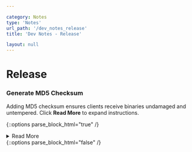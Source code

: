 ```yaml
---

category: Notes
type: 'Notes'
url_path: '/dev_notes_release'
title: 'Dev Notes - Release'

layout: null
---
```


# Release
### Generate MD5 Checksum
Adding MD5 checksum ensures clients receive binaries undamaged and untempered.
Click **Read More**  to expand instructions.

{::options parse_block_html="true" /}
<details>
<summary markdown="span">Read More</summary>

Original Article: [How To: How and when to use CheckSum (MD5)](https://support.esri.com/en/technical-article/000020408)

1. Open Windows PowerShell from the Windows menu.
![Image](https://s3-us-west-2.amazonaws.com/ist-app-support-files/000020408/00N39000003LL2C-0EMf2000000FWqG.png)
   
2. Type command: `Get-FileHash`
![Image](https://s3-us-west-2.amazonaws.com/ist-app-support-files/000020408/00N39000003LL2C-0EMf2000000FWu8.png)
   
3. Drag and drop the file to be verified from the local directory into the PowerShell window. If the file is stored on a network drive, open the file directory either via a UNC path or a mapped letter drive in Windows File Explorer, then drag and drop the file into the PowerShell window as shown below. In this example, the ArcGIS Pro 2.3 executable file is used.
![Image](https://s3-us-west-2.amazonaws.com/ist-app-support-files/000020408/00N39000003LL2C-0EMf2000000FWqV.png)
   
4. After the filename, press the spacebar and enter -Algorithm MD5 to ensure the MD5 algorithm is used. An example of the final command is displayed below, where <filepath> is the full path of the file. In this example, the path is 'C:\arcgis\ArcGISPro_23_167023.exe'.
> Get-FileHash <filepath> -Algorithm MD5

5. Press Enter. The output is the checksum value using the MD5 algorithm.
![Image](https://s3-us-west-2.amazonaws.com/ist-app-support-files/000020408/00N39000003LL2C-0EMf2000000FWuI.png)

</details>
{::options parse_block_html="false" /}